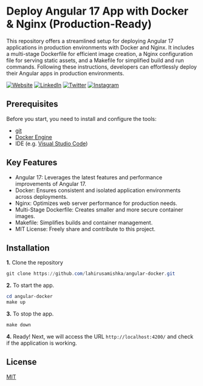 # Deploy Angular 17 App with Docker & Nginx (Production-Ready)

This repository offers a streamlined setup for deploying Angular 17 applications in production environments with Docker and Nginx. It includes a multi-stage Dockerfile for efficient image creation, a Nginx configuration file for serving static assets, and a Makefile for simplified build and run commands. Following these instructions, developers can effortlessly deploy their Angular apps in production environments.


[![Website](https://shields.braskam.com/v1/shields?name=website&format=rectangle&size=small&radius=5)](https://www.lahirusamishka.me/)
[![LinkedIn](https://shields.braskam.com/v1/shields?name=linkedin&format=rectangle&size=small&radius=5)](https://www.linkedin.com/in/lahirusamishka)
[![Twitter](https://shields.braskam.com/v1/shields?name=twitter&format=rectangle&size=small&radius=5)](https://twitter.com/samishkaz)
[![Instagram](https://shields.braskam.com/v1/shields?name=instagram&format=rectangle&size=small&radius=5)](https://www.instagram.com/lahiru_samishka)



## Prerequisites


Before you start, you need to install and configure the tools:

* [git](https://git-scm.com/)
* [Docker Engine](https://docs.docker.com/engine/install/)
* IDE (e.g. [Visual Studio Code](https://code.visualstudio.com/))




## Key Features



* Angular 17: Leverages the latest features and performance improvements of Angular 17.
* Docker: Ensures consistent and isolated application environments across deployments.
* Nginx: Optimizes web server performance for production needs.
* Multi-Stage Dockerfile: Creates smaller and more secure container images.
* Makefile: Simplifies builds and container management.
* MIT License: Freely share and contribute to this project.

## Installation


**1.** Clone the repository
```powershell
git clone https://github.com/lahirusamishka/angular-docker.git
```

**2.** To start the app.
```powershell
cd angular-docker
make up
```
**3.** To stop the app.
```powershell
make down
```
**4.** Ready! Next, we will access the URL `http://localhost:4200/` and check if the application is working.


## License
[MIT](./LICENSE.md)
